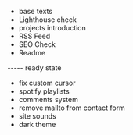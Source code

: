 - base texts
- Lighthouse check
- projects introduction
- RSS Feed
- SEO Check
- Readme

----- ready state

- fix custom cursor
- spotify playlists
- comments system
- remove mailto from contact form
- site sounds
- dark theme
